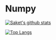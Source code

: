 # Numpy
[![Saket's github stats](https://github-readme-stats.vercel.app/api?username=SAKET1102&count_private=true&show_icons=true&theme=radical&hide_rank=false)](https://github.com/anuraghazra/github-readme-stats)

[![Top Langs](https://github-readme-stats.vercel.app/api/top-langs/?username=SAKET1102)](https://github.com/anuraghazra/github-readme-stats)
